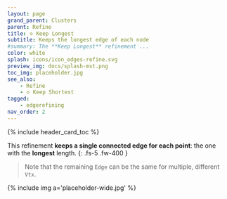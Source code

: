 ```yaml
---
layout: page
grand_parent: Clusters
parent: Refine
title: 🝔 Keep Longest
subtitle: Keeps the longest edge of each node
#summary: The **Keep Longest** refinement ...
color: white
splash: icons/icon_edges-refine.svg
preview_img: docs/splash-mst.png
toc_img: placeholder.jpg
see_also:
    - Refine
    - 🝔 Keep Shortest
tagged: 
    - edgerefining
nav_order: 2
---
```


{% include header_card_toc %}

This refinement **keeps a single connected edge for each point**: the one with the **longest** length.
{: .fs-5 .fw-400 } 

>Note that the remaining `Edge` can be the same for multiple, different `Vtx`.

{% include img a='placeholder-wide.jpg' %}
